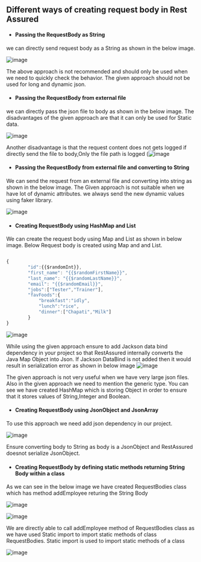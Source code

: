 ## Different ways of creating request body in Rest Assured

* #### Passing the RequestBody as String

we can directly send request body as a String as shown in the below image.

![image](https://user-images.githubusercontent.com/52998083/188301805-51fefd81-2df3-4dd1-bdea-90e9992a167c.png)

The above approach is not recommended and should only be used when we need to quickly check the behavior. The given approach should not be used for long and dynamic json.


* #### Passing the RequestBody from external file
we can directly pass the json file to body as shown in the below image. The disadvantages of the given approach are that it can only be used for Static data. 

![image](https://user-images.githubusercontent.com/52998083/188302514-73f5ad58-3453-469f-8c2a-43ef5de3d44d.png)

Another disadvantage is that the request content does not gets logged if directly send the file to body,Only the file path is logged  (![image](https://user-images.githubusercontent.com/52998083/188302794-bbef84f2-a84d-4c31-8c06-1020bee53076.png)




* #### Passing the RequestBody from external file and converting to String

We can send the request from an external file and converting into string as shown in the below image. The Given approach is not suitable when we have lot of dynamic attributes.
we always send the new dynamic values using faker library. 

![image](https://user-images.githubusercontent.com/52998083/188302357-885ceddc-8168-4eb6-8b7e-071447c8b04f.png)


* #### Creating  RequestBody using HashMap and List

We can create the request body using Map and List as shown in below image. Below Request body is created using Map and and List.

```js

{
        "id":{{$randomInt}},
        "first_name": "{{$randomFirstName}}",
        "last_name": "{{$randomLastName}}",
        "email": "{{$randomEmail}}",
        "jobs":["Tester","Trainer"],
        "favFoods":{
            "breakfast":"idly",
            "lunch":"rice",
            "dinner":["Chapati","Milk"]
        }
}

```

![image](https://user-images.githubusercontent.com/52998083/188307145-edd8c8da-1524-40b9-8343-b8bb41133e06.png)

While using the given approach ensure to add Jackson data bind dependency in your project so that RestAssured internally converts the Java Map Object into Json.
If Jackson DataBind is not added then it would result in serialization error as shown in below image ![image](https://user-images.githubusercontent.com/52998083/188307302-1570e0f9-2122-47ad-9e4f-815ba4c9cfd7.png)

The given approach is not very useful when we have very large json files. Also in the given approach we need to mention the generic type. You can see we have created HashMap which is storing Object in order to ensure that it stores values of String,Integer and Boolean.


* #### Creating  RequestBody using JsonObject and JsonArray

To use this approach we need add json dependency in our project.

![image](https://user-images.githubusercontent.com/52998083/188307984-f71d020e-0d98-45c1-82ca-5a4a9ba4e115.png)

Ensure converting body to String as body is a JsonObject and RestAssured doesnot serialize JsonObject.


* #### Creating  RequestBody by defining static methods returning String Body within a class

As we can see in the below image we have created RequestBodies class which has method addEmployee returing the String Body

![image](https://user-images.githubusercontent.com/52998083/188346280-2fe2c722-8c32-4954-b031-ce33c203af20.png)

![image](https://user-images.githubusercontent.com/52998083/188346360-5d9f32e6-6712-432d-8046-81bf086e69e3.png)

We are directly able to call addEmployee method of RequestBodies class as we have used Static import to import static methods of class RequestBodies. Static import is used to import static methods of a class

![image](https://user-images.githubusercontent.com/52998083/188346487-0574f8ca-c870-4419-901a-1c6b566070d4.png)




















